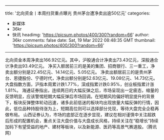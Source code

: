 
---
title: '北向资金丨本周扫货重点曝光 贵州茅台遭净卖出逾50亿元'
categories: 
 - 新媒体
 - 36kr
 - 快讯
headimg: 'https://picsum.photos/400/300?random=66'
author: 36kr
comments: false
date: Sat, 19 Mar 2022 08:48:35 GMT
thumbnail: 'https://picsum.photos/400/300?random=66'
---

<div>   
北向资金本周净卖出166.92亿元。其中，沪股通合计净卖出73.43亿元，深股通合计净卖出93.49亿元。
净买入额居前三的是美的集团、招商银行、三一重工，净卖出额分别是22.45亿元、14.14亿元、5.05亿元。
净卖出额居前三的是贵州茅台、恩捷股份、宁德时代，净卖出额分别是52.63亿元、19.08亿元、14.73亿元。
大盘指数方面，沪指本周累计跌1.77%，深成指累计跌0.95%，创业板指累计涨1.81%。
海通证券指出，连续两日的大幅反弹之后，市场呈现出一定疲态，缩量的反馈明显，应该警惕短期大幅反弹后市场回调。在短期风险偏好明显提升的背景下，板块反弹整体轮动迅速，诸多此前低迷的板块均出现放量大幅反弹的行情，因此，低位品种持股待涨为上，短期高位则可以选择部分兑现，等待大盘完全企稳再做布局。
山西证券认为，市场的底部正在逐步显现，建议在相对谨慎中关注超跌后形成的配置机会，重点关注大盘价值与大盘成长风格，持续关注在“稳增长”持续加码下有望受益的地产、建材等板块，以及新能源、医药等高景气赛道股。（腾讯网）  
</div>
            